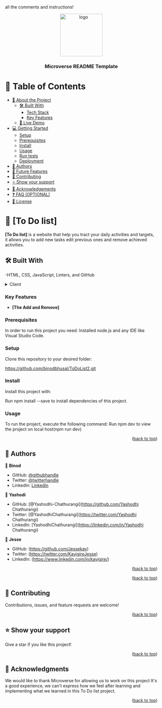 <a name="readme-top"></a>

all the comments and instructions!


<div align="center">
  <img src="murple_logo.png" alt="logo" width="140"  height="auto" />
  <br/>

  <h3><b>Microverse README Template</b></h3>

</div>


# 📗 Table of Contents

- [📖 About the Project](#about-project)
  - [🛠 Built With](#built-with)
    - [Tech Stack](#tech-stack)
    - [Key Features](#key-features)
  - [🚀 Live Demo](#live-demo)
- [💻 Getting Started](#getting-started)
  - [Setup](#setup)
  - [Prerequisites](#prerequisites)
  - [Install](#install)
  - [Usage](#usage)
  - [Run tests](#run-tests)
  - [Deployment](#deployment)
- [👥 Authors](#authors)
- [🔭 Future Features](#future-features)
- [🤝 Contributing](#contributing)
- [⭐️ Show your support](#support)
- [🙏 Acknowledgements](#acknowledgements)
- [❓ FAQ (OPTIONAL)](#faq)
- [📝 License](#license)

# 📖 [To Do list] <a name="about-project"></a>

**[To Do list]** is a website that help you tract your daily activities and targets, it allows you to add new tasks edit previous ones and remove achieved activities.

## 🛠 Built With <a name="built-with"></a>

-HTML, CSS, JavaScript, Linters, and GitHub

<details>
  <summary>Client</summary>
  <ul>
    <li><a href="https://html.com/">HTML</a></li>
    <li><a href="https://css.com/">CSS</a></li>
    <li><a href="https://javascript.com/">JavaScript</a></li>
    <li>Technologies used Git, Github, and linters</li>
  </ul>
</details>


### Key Features <a name="key-features"></a>

- **[The Add and Remove]**

### Prerequisites

In order to run this project you need:
Installed node.js and any IDE like Visual Studio Code.

### Setup

Clone this repository to your desired folder:

https://github.com/binodbhusal/ToDoList2.git

### Install

Install this project with:

Run npm install --save to install dependencies of this project.

### Usage

To run the project, execute the following command:
Run npm dev to view the project on local host(npm run dev) 

<p align="right">(<a href="#readme-top">back to top</a>)</p>


## 👥 Authors <a name="authors"></a>


👤 **Binod**

- GitHub: [@githubhandle](https://github.com/binodbhusal)
- Twitter: [@twitterhandle](https://twitter.com/Binod_ironLad)
- LinkedIn: [LinkedIn](https://www.linkedin.com/in/binodbhusal)

👤 **Yashodi**

- GitHub: [@Yashodhi-Chathurangi](https://github.com/Yashodhi Chathurangi)
- Twitter: [@YashodhiChathurangi](https://twitter.com/Yashodhi Chathurangi)
- LinkedIn: [YashodhiChathurangi](https://linkedin.com/in/Yashodhi Chathurangi)

👤 **Jesse**

- GitHub: (https://github.com/Jessekay)
- Twitter: (https://twitter.com/KayigireJesse)
- LinkedIn: (https://www.linkedin.com/in/kayigire/)
<p align="right">(<a href="#readme-top">back to top</a>)</p>

<p align="right">(<a href="#readme-top">back to top</a>)</p>

## 🤝 Contributing <a name="contributing"></a>

Contributions, issues, and feature requests are welcome!

<p align="right">(<a href="#readme-top">back to top</a>)</p>

## ⭐️ Show your support <a name="support"></a>

Give a star if you like this project!

<p align="right">(<a href="#readme-top">back to top</a>)</p>

## 🙏 Acknowledgments <a name="acknowledgements"></a>

We would like to thank Microverse for allowing us to work on this project 
It's a good experience, we can't express how we feel after learning and implementing what we learned in this To Do list project.

<p align="right">(<a href="#readme-top">back to top</a>)</p>
